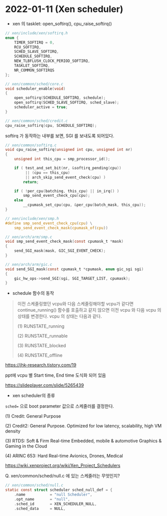 # 2022-01-11 (Xen scheduler)

- xen 의 tasklet: open_softirq(), cpu_raise_softirq()

```c
// xen/include/xen/softirq.h
enum {
    TIMER_SOFTIRQ = 0,
    RCU_SOFTIRQ,
    SCHED_SLAVE_SOFTIRQ,
    SCHEDULE_SOFTIRQ,
    NEW_TLBFLUSH_CLOCK_PERIOD_SOFTIRQ,
    TASKLET_SOFTIRQ,
    NR_COMMON_SOFTIRQS
};

// xen/common/sched/core.c
void scheduler_enable(void)
{
    open_softirq(SCHEDULE_SOFTIRQ, schedule);
    open_softirq(SCHED_SLAVE_SOFTIRQ, sched_slave);
    scheduler_active = true;
}

// xen/common/sched/credit.c
cpu_raise_softirq(cpu, SCHEDULE_SOFTIRQ);
```

softirq 가 동작하는 내부를 보면, SGI 를 보내도록 되어있다.

```c
// xen/common/softirq.c
void cpu_raise_softirq(unsigned int cpu, unsigned int nr)
{
    unsigned int this_cpu = smp_processor_id();

    if ( test_and_set_bit(nr, &softirq_pending(cpu))
         || (cpu == this_cpu)
         || arch_skip_send_event_check(cpu) )
        return;

    if ( !per_cpu(batching, this_cpu) || in_irq() )
        smp_send_event_check_cpu(cpu);
    else
        __cpumask_set_cpu(cpu, &per_cpu(batch_mask, this_cpu));
}

// xen/include/xen/smp.h
#define smp_send_event_check_cpu(cpu) \
    smp_send_event_check_mask(cpumask_of(cpu))

// xen/arch/arm/smp.c
void smp_send_event_check_mask(const cpumask_t *mask)
{
    send_SGI_mask(mask, GIC_SGI_EVENT_CHECK);
}

// xen/arch/arm/gic.c
void send_SGI_mask(const cpumask_t *cpumask, enum gic_sgi sgi)
{
    gic_hw_ops->send_SGI(sgi, SGI_TARGET_LIST, cpumask);
}
```



- schedule 함수의 동작

> 이전 스케줄링했던 vcpu와 다음 스케줄링해야할 vcpu가 같다면 continue_running() 함수를 호출하고 같지 않으면 이전 vcpu 와 다음 vcpu 의 상태를 변경한다. vcpu 의 상태는 다음과 같다.
>
> (1) RUNSTATE_running
>
> (2) RUNSTATE_runnable
>
> (3) RUNSTATE_blocked
>
> (4) RUNSTATE_offline

https://jhk-research.tistory.com/19

ppt에 vcpu 별 Start time, End time 도식화 되어 있음

https://slideplayer.com/slide/5265439



- xen scheduler의 종류

`sched=` 으로 boot parameter 값으로 스케줄러를 결정한다.

(1) Credit: General Purpose

(2) Credit2: General Purpose. Optimized for low latency, scalability, high VM density

(3) RTDS: Soft & Firm Real-time Embedded, mobile & automotive Graphics & Gaming in the Cloud

(4) ARINC 653: Hard Real-time Avionics, Drones, Medical

https://wiki.xenproject.org/wiki/Xen_Project_Schedulers



Q. xen/common/sched/null.c 에 있는 스케줄러는 무엇인지?

```c
// xen/common/sched/null.c
static const struct scheduler sched_null_def = {
    .name           = "null Scheduler",
    .opt_name       = "null",
    .sched_id       = XEN_SCHEDULER_NULL,
    .sched_data     = NULL,

```

